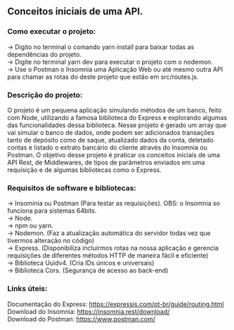 ## Conceitos iniciais de uma API.

### Como executar o projeto:
-> Digito no terminal o comando yarn install para baixar todas as dependências do projeto.  
-> Digite no terminal yarn dev para executar o projeto com o nodemon.  
-> Use o Postman o Insomnia uma Aplicação Web ou até mesmo outra API para chamar as rotas do deste projeto que estão em src/routes.js.  


### Descrição do projeto:
O projeto é um pequena aplicação simulando métodos de um banco, feito com Node, utilizando a famosa biblioteca do Express e explorando algumas das funcionalidades dessa biblioteca. Nesse projeto é gerado um array que vai simular o banco de dados, onde podem ser adicionados transações tanto de depósito como de saque, atualizado dados da conta, deletado contas e listado o extrato bancário do cliente através do Insomnia ou Postman. O objetivo desse projeto é praticar os conceitos iniciais de uma API Rest, de Middlewares, de tipos de parâmetros enviados em uma requisição e de algumas bibliotecas como o Express.  

### Requisitos de software e bibliotecas:
-> Insominia ou Postman (Para testar as requisições). OBS: o Insomnia so funciona para sistemas 64bits.  
-> Node.  
-> npm ou yarn.  
-> Nodemon. (Faz a atualização automática do servidor todas vez que tivermos alteração no código)  
-> Express. (Disponibiliza incluirmos rotas na nossa aplicação e gerencia requisições de diferentes métodos HTTP de maneira fácil e eficiente)  
-> Biblioteca Uuidv4. (Cria IDs únicos e universais)  
-> Biblioteca Cors. (Segurança de acesso ao back-end)  

### Links úteis:
Documentação do Express: https://expressjs.com/pt-br/guide/routing.html  
Download do Insomnia: https://insomnia.rest/download/  
Download do Postman: https://www.postman.com/  